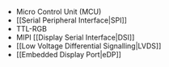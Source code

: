 - Micro Control Unit (MCU)
- [[Serial Peripheral Interface|SPI]]
- TTL-RGB
- MIPI [[Display Serial Interface|DSI]]
- [[Low Voltage Differential Signalling|LVDS]]
- [[Embedded Display Port|eDP]]